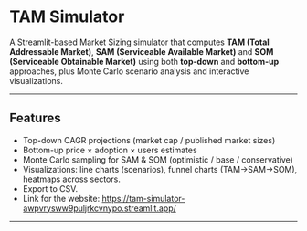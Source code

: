 # TAM Simulator 

A Streamlit-based Market Sizing simulator that computes **TAM (Total Addressable Market)**, **SAM (Serviceable Available Market)** and **SOM (Serviceable Obtainable Market)** using both **top-down** and **bottom-up** approaches, plus Monte Carlo scenario analysis and interactive visualizations.

---

## Features
- Top-down CAGR projections (market cap / published market sizes)
- Bottom-up price × adoption × users estimates
- Monte Carlo sampling for SAM & SOM (optimistic / base / conservative)
- Visualizations: line charts (scenarios), funnel charts (TAM→SAM→SOM), heatmaps across sectors.
- Export to CSV.
- Link for the website: https://tam-simulator-awpvrysww9puljrkcvnypo.streamlit.app/ 
---

